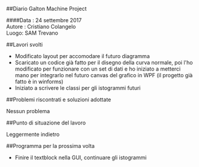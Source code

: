 ##Diario Galton Machine Project

####Data : 24 settembre 2017 <br> Autore : Cristiano Colangelo <br> Luogo: SAM Trevano

##Lavori svolti

- Modificato layout per accomodare il futuro diagramma
- Scaricato un codice già fatto per il disegno della curva normale, poi l'ho modificato per funzionare con un set di dati e ho iniziato a metterci mano per integrarlo nel futuro canvas del grafico in WPF (il progetto già fatto è in winforms)
- Iniziato a scrivere le classi per gli istogrammi futuri

##Problemi riscontrati e soluzioni adottate

Nessun problema

##Punto di situazione del lavoro

Leggermente indietro

##Programma per la prossima volta

- Finire il textblock nella GUI, continuare gli istogrammi